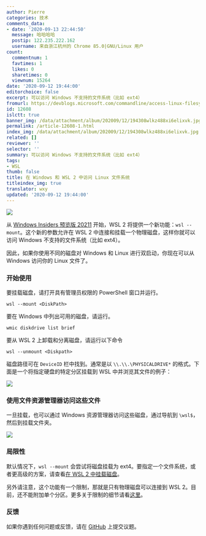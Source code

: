 ```yaml
---
author: Pierre
categories: 技术
comments_data:
- date: '2020-09-13 22:44:50'
  message: 哈哈哈哈
  postip: 122.235.222.162
  username: 来自浙江杭州的 Chrome 85.0|GNU/Linux 用户
count:
  commentnum: 1
  favtimes: 1
  likes: 0
  sharetimes: 0
  viewnum: 15264
date: '2020-09-12 19:44:00'
editorchoice: false
excerpt: 可以访问 Windows 不支持的文件系统（比如 ext4）
fromurl: https://devblogs.microsoft.com/commandline/access-linux-filesystems-in-windows-and-wsl-2/
id: 12608
islctt: true
banner_img: /data/attachment/album/202009/12/194308wlkz488xi6elixvk.jpg
permalink: /article-12608-1.html
index_img: /data/attachment/album/202009/12/194308wlkz488xi6elixvk.jpg.thumb.jpg
related: []
reviewer: ''
selector: ''
summary: 可以访问 Windows 不支持的文件系统（比如 ext4）
tags:
- WSL
thumb: false
title: 在 Windows 和 WSL 2 中访问 Linux 文件系统
titleindex_img: true
translator: wxy
updated: '2020-09-12 19:44:00'
---
```


![](/data/attachment/album/202009/12/194308wlkz488xi6elixvk.jpg)


从 [Windows Insiders 预览版 20211](https://blogs.windows.com/windows-insider/2020/09/10/announcing-windows-10-insider-preview-build-20211/) 开始，WSL 2 将提供一个新功能：`wsl --mount`。这个新的参数允许在 WSL 2 中连接和挂载一个物理磁盘，这样你就可以访问 Windows 不支持的文件系统（比如 ext4）。


因此，如果你使用不同的磁盘对 Windows 和 Linux 进行双启动，你现在可以从 Windows 访问你的 Linux 文件了。


### 开始使用


要挂载磁盘，请打开具有管理员权限的 PowerShell 窗口并运行。



```
wsl --mount <DiskPath>
```

要在 Windows 中列出可用的磁盘，请运行。



```
wmic diskdrive list brief
```

要从 WSL 2 上卸载和分离磁盘，请运行以下命令



```
wsl --unmount <Diskpath>
```

磁盘路径可在 `DeviceID` 栏中找到。通常是以 `\\.\\.\PHYSICALDRIVE*` 的格式。下面是一个将指定硬盘的特定分区挂载到 WSL 中并浏览其文件的例子：


![](/data/attachment/album/202009/12/194410cqnggacsgq3v6cd2.png)


### 使用文件资源管理器访问这些文件


一旦挂载，也可以通过 Windows 资源管理器访问这些磁盘，通过导航到 `\wsl$`，然后到挂载文件夹。


![](/data/attachment/album/202009/12/194411ysaq2ee33o779jac.png)


### 局限性


默认情况下，`wsl --mount` 会尝试将磁盘挂载为 ext4。要指定一个文件系统，或者更高级的方案，请查看[在 WSL 2 中挂载磁盘](https://docs.microsoft.com/windows/wsl/wsl2-mount-disk)。


另外请注意，这个功能有一个限制，那就是只有物理磁盘可以连接到 WSL 2。目前，还不能附加单个分区。更多关于限制的细节请看[这里](https://docs.microsoft.com/windows/wsl/wsl2-mount-disk#limitations)。


### 反馈


如果你遇到任何问题或反馈，请在 [GitHub](https://github.com/microsoft/wsl/issues) 上提交议题。
